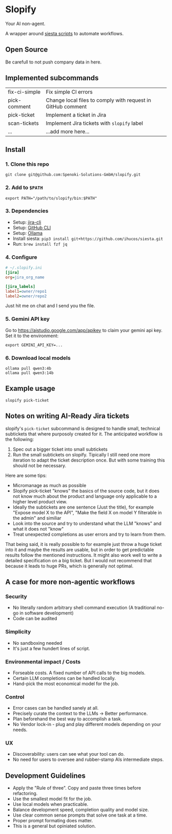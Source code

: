 # Slopify

Your AI non-agent.

A wrapper around [siesta scripts](https://github.com/ihucos/siesta) to automate workflows.

## Open Source
Be carefull to not push company data in here.

## Implemented subcommands

| | |
| -------- | ------- |
| fix-ci-simple | Fix simple CI errors     |
| pick-comment  | Change local files to comply with request in GitHub comment     |
| pick-ticket   | Implement a ticket in Jira    |
| scan-tickets   | Implement Jira tickets with `slopify` label    |
| ...    | ...add more here...    |

## Install
### 1. Clone this repo
```
git clone git@github.com:Spenoki-Solutions-GmbH/slopify.git
```

### 2. Add to `$PATH`
```
export PATH="/path/to/slopify/bin:$PATH"
```
### 3. Dependencies
* Setup: [jira-cli](https://github.com/ankitpokhrel/jira-cli)
* Setup: [GitHub CLI](https://cli.github.com/)
* Setup: [Ollama](https://ollama.com/download)
* Install siesta: `pip3 install git+https://github.com/ihucos/siesta.git`
* Run: `brew install fzf jq`

### 4. Configure
```ini
# ~/.slopify.ini
[jira]
org=jira_org_name

[jira_labels]
label1=owner/repo1
label2=owner/repo2
```
Just hit me on chat and I send you the file.

### 5. Gemini API key
Go to https://aistudio.google.com/app/apikey to claim your gemini api key.
Set it to the environment:
```
export GEMINI_API_KEY=...
```
### 6. Download local models
```
ollama pull qwen3:4b
ollama pull qwen3:14b
```


## Example usage
```
slopify pick-ticket
```

## Notes on writing AI-Ready Jira tickets
slopify's `pick-ticket` subcommand is designed to handle small, technical subtickets that where purposoly created for it. The anticipated workflow is the following:
1. Spec out a bigger ticket into small subtickets
2. Run the small subtickets on slopify. Tipically I still need one more iteration to adapt the ticket description once. But with some training this should not be necessary.

Here are some tips:
  - Micromanage as much as possible
  - Slopify pick-ticket "knows" the basics of the source code, but it does not know much about the product and language only applicable to a higher level product view.
  - Ideally the subtickets are one sentence (Just the title), for example "Expose model X to the API", "Make the field X on model Y filterable in the admin" and similiar
  - Look into the source and try to understand what the LLM "knows" and what it does not "know"
  - Treat unexpected completions as user errors and try to learn from them.

 That being said, it is really possible to for example just throw a huge ticket into it and maybe the results are usable, but in order to get predictable results follow the mentioned instructions.
 It might also work well to write a detailed specification on a big ticket. But I would not recommend that because it leads to huge PRs, which is generally not optimal.


## A case for more non-agentic workflows

### Security
* No literally random arbitrary shell command execution (A traditional no-go in software development)
* Code can be audited


### Simplicity
* No sandboxing needed
* It's just a few hundert lines of script.
  
### Environmental impact / Costs
* Forseable costs. A fixed number of API calls to the big models.
* Certain LLM completions can be handled locally.
* Hand-pick the most economical model for the job.

### Control
* Error cases can be handled sanely at all.
* Precisely curate the context to the LLMs -> Better performance.
* Plan beforehand the best way to accomplish a task.
* No Vendor lock-in - plug and play different models depending on your needs.

### UX
* Discoverability: users can see what your tool can do.
* No need for users to oversee and rubber-stamp AIs intermediate steps.


## Development Guidelines
* Apply the "Rule of three". Copy and paste three times before refactoring.
* Use the smallest model fit for the job.
* Use local models when practicable.
* Balance development speed, completion quality and model size.
* Use clear common sense prompts that solve one task at a time.
* Proper prompt formating does matter.
* This is a general but opiniated solution.
